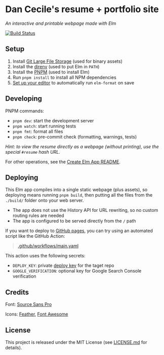 # Dan Cecile's resume + portfolio site
_An interactive and printable webpage made with Elm_

[![Build Status](https://semaphoreci.com/api/v1/dcecile/dcecile-resume-portfolio/branches/master/badge.svg)](https://semaphoreci.com/dcecile/dcecile-resume-portfolio)

## Setup

1. Install [Git Large File Storage](https://git-lfs.github.com/) (used for
   binary assets)
1. Install the [direnv](https://direnv.net/) (used to put Elm in `PATH`)
1. Install the [PNPM](https://pnpm.io/) (used to install Elm)
1. Run `pnpm install` to install all NPM dependencies
1. [Set up your
   editor](https://github.com/avh4/elm-format#detailed-instructions) to
   automatically run `elm-format` on save

## Developing

PNPM commands:

- `pnpm dev`: start the development server
- `pnpm watch`: start running tests
- `pnpm fmt`: format all files
- `pnpm check`: pre-commit check (formatting, warnings, tests)

_Hint: to view the resume directly as a webpage (without printing), use
the special `#resume` hash URL._

For other operations, see the [Create Elm App
README](https://github.com/halfzebra/create-elm-app/tree/master/template).

## Deploying

This Elm app compiles into a single static webpage (plus assets), so
deploying means running `pnpm build`, then putting all the files
from the `./build/` folder onto your web server.

- The app does not use the History API for URL rewriting, so no custom
  routing rules are needed
- The app is configured to be served directly from the `/` path

If you want to deploy to [GitHub pages](https://pages.github.com/), you
can try using an automated script like the GitHub Action:

> [.github/workflows/main.yaml](.github/workflows/main.yaml)

This action uses the following secrets:

- `DEPLOY_KEY`: private [deploy key](https://docs.github.com/en/developers/overview/managing-deploy-keys) for the taget repo
- `GOOGLE_VERIFICATION`: optional key for Google Search Console verification


## Credits

Font: [Source Sans Pro](https://github.com/adobe-fonts/source-sans-pro)

Icons: [Feather](https://feathericons.com/), [Font
Awesome](https://fontawesome.com/)

## License

This project is released under the MIT License (see
[LICENSE.md](LICENSE.md) for details).
